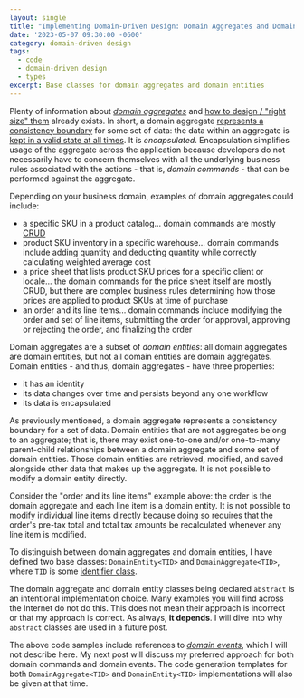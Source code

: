 ```yaml
---
layout: single
title: "Implementing Domain-Driven Design: Domain Aggregates and Domain Entities"
date: '2023-05-07 09:30:00 -0600'
category: domain-driven design
tags:
  - code
  - domain-driven design
  - types
excerpt: Base classes for domain aggregates and domain entities
---
```


Plenty of information about [*domain aggregates*](https://www.martinfowler.com/bliki/DDD_Aggregate) and [how to design / "right size" them](https://www.youtube.com/watch?v=djq0293b2bA) already exists.  In short, a domain aggregate [represents a consistency boundary](https://www.jamesmichaelhickey.com/consistency-boundary/) for some set of data: the data within an aggregate is [kept in a valid state at all times](https://enterprisecraftsmanship.com/posts/always-valid-domain-model/).  It is *encapsulated*.  Encapsulation simplifies usage of the aggregate across the application because developers do not necessarily have to concern themselves with all the underlying business rules associated with the actions - that is, *domain commands* - that can be performed against the aggregate.

Depending on your business domain, examples of domain aggregates could include:

- a specific SKU in a product catalog...  domain commands are mostly [CRUD](https://stackify.com/what-are-crud-operations/)
- product SKU inventory in a specific warehouse...  domain commands include adding quantity and deducting quantity while correctly calculating weighted average cost
- a price sheet that lists product SKU prices for a specific client or locale...  the domain commands for the price sheet itself are mostly CRUD, but there are complex business rules determining how those prices are applied to product SKUs at time of purchase
- an order and its line items...  domain commands include modifying the order and set of line items, submitting the order for approval, approving or rejecting the order, and finalizing the order

Domain aggregates are a subset of *domain entities*: all domain aggregates are domain entities, but not all domain entities are domain aggregates.  Domain entities - and thus, domain aggregates - have three properties:

- it has an identity
- its data changes over time and persists beyond any one workflow
- its data is encapsulated

As previously mentioned, a domain aggregate represents a consistency boundary for a set of data.  Domain entities that are not aggregates belong to an aggregate; that is, there may exist one-to-one and/or one-to-many parent-child relationships between a domain aggregate and some set of domain entities.  Those domain entities are retrieved, modified, and saved alongside other data that makes up the aggregate.  It is not possible to modify a domain entity directly.

Consider the "order and its line items" example above: the order is the domain aggregate and each line item is a domain entity.  It is not possible to modify individual line items directly because doing so requires that the order's pre-tax total and total tax amounts be recalculated whenever any line item is modified.

To distinguish between domain aggregates and domain entities, I have defined two base classes: `DomainEntity<TID>` and `DomainAggregate<TID>`, where `TID` is some [identifier class](2023-04-30-domain-aggregates-and-domain-entities.md).

<script src="https://gist.github.com/RyanMarcotte/5fc7a4d91122b043eba0f960ba380461.js"></script>

<script src="https://gist.github.com/RyanMarcotte/8d99da769b2f112b78000c5fea5c7519.js"></script>

The domain aggregate and domain entity classes being declared `abstract` is an intentional implementation choice.  Many examples you will find across the Internet do not do this.  This does not mean their approach is incorrect or that my approach is correct.  As always, **it depends**.  I will dive into why `abstract` classes are used in a future post.

The above code samples include references to [*domain events*](https://learn.microsoft.com/en-us/dotnet/architecture/microservices/microservice-ddd-cqrs-patterns/domain-events-design-implementation), which I will not describe here.  My next post will discuss my preferred approach for both domain commands and domain events.  The code generation templates for both `DomainAggregate<TID>` and `DomainEntity<TID>` implementations will also be given at that time.
